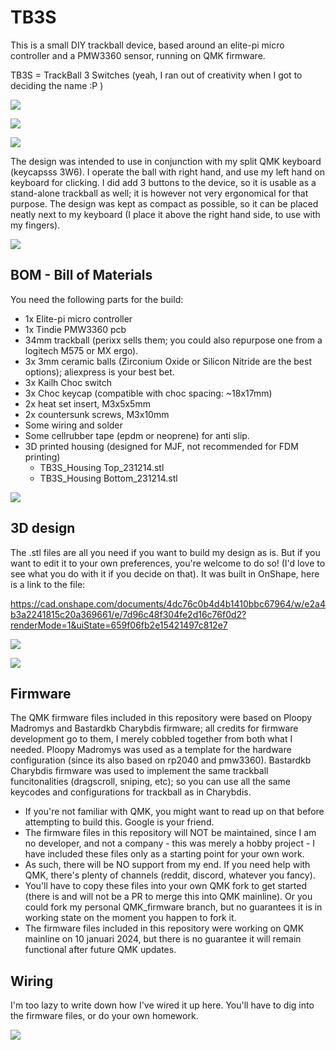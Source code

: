 # TB3S
This is a small DIY trackball device, based around an elite-pi micro controller and a PMW3360 sensor, running on QMK firmware. 

TB3S = TrackBall 3 Switches (yeah, I ran out of creativity when I got to deciding the name :P )

![](https://github.com/Wimads/TB3S/blob/main/images/IMG_20231214_222658_6.jpg)

![](https://github.com/Wimads/TB3S/blob/main/images/IMG_20231214_222613_698.jpg)

![](https://github.com/Wimads/TB3S/blob/main/images/IMG_20231214_222504_925.jpg)



The design was intended to use in conjunction with my split QMK keyboard (keycapsss 3W6). I operate the ball with right hand, and use my left hand on keyboard for clicking. I did add 3 buttons to the device, so it is usable as a stand-alone trackball as well; it is however not very ergonomical for that purpose. The design was kept as compact as possible, so it can be placed neatly next to my keyboard (I place it above the right hand side, to use with my fingers).

![](https://github.com/Wimads/TB3S/blob/main/images/PXL_20240108_225531608.jpg)

## BOM - Bill of Materials
You need the following parts for the build:
* 1x Elite-pi micro controller
* 1x Tindie PMW3360 pcb
* 34mm trackball (perixx sells them; you could also repurpose one from a logitech M575 or MX ergo).
* 3x 3mm ceramic balls (Zirconium Oxide or Silicon Nitride are the best options); aliexpress is your best bet.
* 3x Kailh Choc switch
* 3x Choc keycap (compatible with choc spacing: ~18x17mm)
* 2x heat set insert, M3x5x5mm
* 2x countersunk screws, M3x10mm
* Some wiring and solder
* Some cellrubber tape (epdm or neoprene) for anti slip.
* 3D printed housing (designed for MJF, not recommended for FDM printing)
  * TB3S_Housing Top_231214.stl
  * TB3S_Housing Bottom_231214.stl

![](https://github.com/Wimads/TB3S/blob/main/images/IMG_20231214_184359_805.jpg)


## 3D design
The .stl files are all you need if you want to build my design as is. But if you want to edit it to your own preferences, you're welcome to do so! (I'd love to see what you do with it if you decide on that). It was built in OnShape, here is a link to the file: 

https://cad.onshape.com/documents/4dc76c0b4d4b1410bbc67964/w/e2a4b3a2241815c20a369661/e/7d96c48f304fe2d16c76f0d2?renderMode=1&uiState=659f06fb2e15421497c812e7

![](https://github.com/Wimads/TB3S/blob/main/images/Screenshot%202024-01-10%20220355.png)

![](https://github.com/Wimads/TB3S/blob/main/images/Screenshot%202024-01-10%20215835.png)


## Firmware
The QMK firmware files included in this repository were based on Ploopy Madromys and Bastardkb Charybdis firmware; all credits for firmware development go to them, I merely cobbled together from both what I needed. Ploopy Madromys was used as a template for the hardware configuration (since its also based on rp2040 and pmw3360). Bastardkb Charybdis firmware was used to implement the same trackball funcitonalities (dragscroll, sniping, etc); so you can use all the same keycodes and configurations for trackball as in Charybdis.
* If you're not familiar with QMK, you might want to read up on that before attempting to build this. Google is your friend.
* The firmware files in this repository will NOT be maintained, since I am no developer, and not a company - this was merely a hobby project - I have included these files only as a starting point for your own work.
* As such, there will be NO support from my end. If you need help with QMK, there's plenty of channels (reddit, discord, whatever you fancy).
* You'll have to copy these files into your own QMK fork to get started (there is and will not be a PR to merge this into QMK mainline). Or you could fork my personal QMK_firmware branch, but no guarantees it is in working state on the moment you happen to fork it.
* The firmware files included in this repository were working on QMK mainline on 10 januari 2024, but there is no guarantee it will remain functional after future QMK updates.


## Wiring
I'm too lazy to write down how I've wired it up here. You'll have to dig into the firmware files, or do your own homework.

![](https://github.com/Wimads/TB3S/blob/main/images/IMG_20231214_210434_575.jpg)
